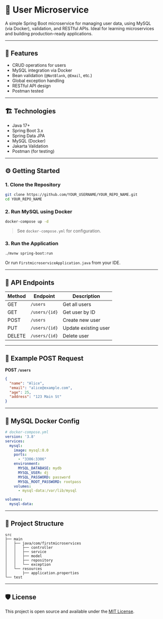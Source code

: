 # 👤 User Microservice

A simple Spring Boot microservice for managing user data, using MySQL (via Docker), validation, and RESTful APIs. Ideal for learning microservices and building production-ready applications.

---

## 🚀 Features

- CRUD operations for users
- MySQL integration via Docker
- Bean validation (`@NotBlank`, `@Email`, etc.)
- Global exception handling
- RESTful API design
- Postman tested

---

## 🏗️ Technologies

- Java 17+
- Spring Boot 3.x
- Spring Data JPA
- MySQL (Docker)
- Jakarta Validation
- Postman (for testing)

---

## ⚙️ Getting Started

### 1. Clone the Repository

```bash
git clone https://github.com/YOUR_USERNAME/YOUR_REPO_NAME.git
cd YOUR_REPO_NAME
```

### 2. Run MySQL using Docker

```bash
docker-compose up -d
```

> See `docker-compose.yml` for configuration.

### 3. Run the Application

```bash
./mvnw spring-boot:run
```

Or run `FirstmicroserviceApplication.java` from your IDE.

---

## 🔌 API Endpoints

| Method | Endpoint        | Description          |
|--------|-----------------|----------------------|
| GET    | `/users`        | Get all users        |
| GET    | `/users/{id}`   | Get user by ID       |
| POST   | `/users`        | Create new user      |
| PUT    | `/users/{id}`   | Update existing user |
| DELETE | `/users/{id}`   | Delete user          |

---

## 🧪 Example POST Request

**POST `/users`**

```json
{
  "name": "Alice",
  "email": "alice@example.com",
  "age": 25,
  "address": "123 Main St"
}
```

---

## 🐳 MySQL Docker Config

```yaml
# docker-compose.yml
version: '3.8'
services:
  mysql:
    image: mysql:8.0
    ports:
      - "3306:3306"
    environment:
      MYSQL_DATABASE: mydb
      MYSQL_USER: dj
      MYSQL_PASSWORD: password
      MYSQL_ROOT_PASSWORD: rootpass
    volumes:
      - mysql-data:/var/lib/mysql

volumes:
  mysql-data:
```

---

## 📂 Project Structure

```
src
├── main
│   ├── java/com/firstmicroservices
│   │   ├── controller
│   │   ├── service
│   │   ├── model
│   │   ├── repository
│   │   └── exception
│   └── resources
│       ├── application.properties
└── test
```

---

## 🛡️ License

This project is open source and available under the [MIT License](LICENSE).
